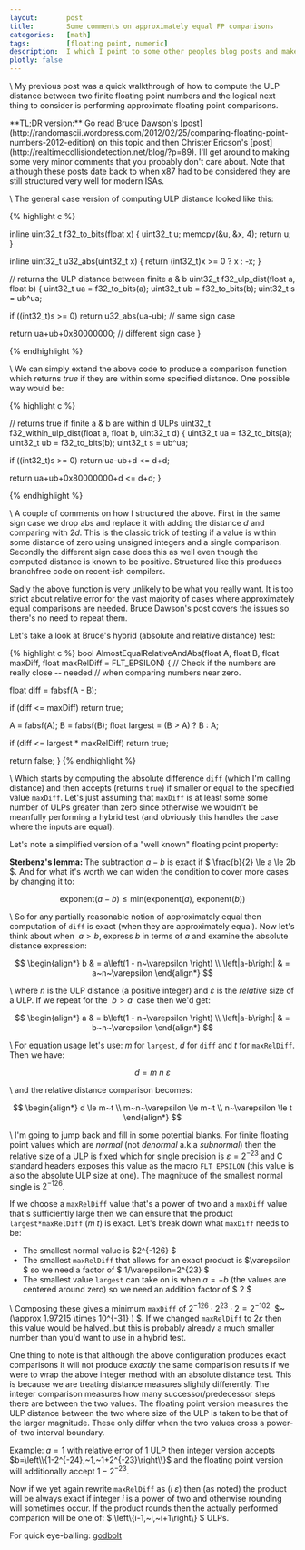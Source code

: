 ```yaml
---
layout:       post
title:        Some comments on approximately equal FP comparisons
categories:   [math]
tags:         [floating point, numeric]
description:  I which I point to some other peoples blog posts and make some minor comments.
plotly: false
---
```


\\
My previous post was a quick walkthrough of how to compute the ULP distance between two finite floating point numbers and the logical next thing to consider is performing approximate floating point comparisons.


<div class="alert alert-success" role="alert" markdown="1">
**TL;DR version:** Go read Bruce Dawson's [post](http://randomascii.wordpress.com/2012/02/25/comparing-floating-point-numbers-2012-edition) on this topic and then Christer Ericson's [post](http://realtimecollisiondetection.net/blog/?p=89). I'll get around to making some very minor comments that you probably don't care about. Note that although these posts date back to when x87 had to be considered they are still structured very well for modern ISAs.
</div>

\\
The general case version of computing ULP distance looked like this:

{% highlight c %}

inline uint32_t f32_to_bits(float x)
{
  uint32_t u; memcpy(&u, &x, 4); return u;
}

inline uint32_t u32_abs(uint32_t x)
{
  return (int32_t)x >= 0 ? x : -x;
}

// returns the ULP distance between finite a & b
uint32_t f32_ulp_dist(float a, float b)
{
  uint32_t ua = f32_to_bits(a);
  uint32_t ub = f32_to_bits(b);
  uint32_t s  = ub^ua;

  if ((int32_t)s >= 0)
    return u32_abs(ua-ub);   // same sign case
  
  return ua+ub+0x80000000;   // different sign case
}

{% endhighlight %}

\\
We can simply extend the above code to produce a comparison function which returns *true* if they are within some specified distance. One possible way would be:

{% highlight c %}

// returns true if finite a & b are within d ULPs
uint32_t f32_within_ulp_dist(float a, float b, uint32_t d)
{
  uint32_t ua = f32_to_bits(a);
  uint32_t ub = f32_to_bits(b);
  uint32_t s  = ub^ua;

  if ((int32_t)s >= 0)
    return ua-ub+d <= d+d;
  
  return ua+ub+0x80000000+d <= d+d;
}

{% endhighlight %}


\\
A couple of comments on how I structured the above. First in the same sign case we drop $\text{abs}$ and replace it with adding the distance $d$ and comparing with $2d$. This is the classic trick of testing if a value is within some distance of zero using unsigned integers and a single comparison. Secondly the different sign case does this as well even though the computed distance is known to be positive. Structured like this produces branchfree code on recent-ish compilers.

Sadly the above function is very unlikely to be what you really want. It is too strict about relative error for the vast majority of cases where approximately equal comparisons are needed. Bruce Dawson's post covers the issues so there's no need to repeat them.

Let's take a look at Bruce's hybrid (absolute and relative distance) test:


{% highlight c %}
bool AlmostEqualRelativeAndAbs(float A, float B,
            float maxDiff, float maxRelDiff = FLT_EPSILON)
{
  // Check if the numbers are really close -- needed
  // when comparing numbers near zero.

  float diff = fabsf(A - B);
  
  if (diff <= maxDiff)
    return true;
 
  A = fabsf(A);
  B = fabsf(B);
  float largest = (B > A) ? B : A;
 
  if (diff <= largest * maxRelDiff)
    return true;
	
  return false;
}
{% endhighlight %}

\\
Which starts by computing the absolute difference `diff` (which I'm calling distance) and then accepts (returns `true`) if smaller or equal to the specified value `maxDiff`. Let's just assuming that `maxDiff` is at least some some number of ULPs greater than zero since otherwise we wouldn't be meanfully performing a hybrid test (and obviously this handles the case where the inputs are equal).

Let's note a simplified version of a "well known" floating point property:

**Sterbenz's lemma:**  The subtraction $a-b$ is exact if $ \frac{b}{2} \le a \le 2b $. And for what it's worth we can widen the condition to cover more cases by changing it to:

$$ \text{exponent}\left(a-b\right) \le \text{min}\left( \text{exponent}\left(a\right),~\text{exponent}\left(b\right)\right) $$

\\
So for any partially reasonable notion of approximately equal then computation of `diff` is exact (when they are approximately equal). Now let's think about when $~a > b$, express $b$ in terms of $a$ and examine the absolute distance expression:

$$
\begin{align*} 
b   & = a\left(1 - n~\varepsilon \right) \\
\left|a-b\right| & = a~n~\varepsilon
\end{align*}
$$

\\
where $n$ is the ULP distance (a positive integer) and $\varepsilon$ is the *relative* size of a ULP.  If we repeat for the $~b > a~$ case then we'd get:

$$
\begin{align*} 
a   & = b\left(1 - n~\varepsilon \right) \\
\left|a-b\right| & = b~n~\varepsilon
\end{align*}
$$

\\
For equation usage let's use: $m$ for `largest`, $d$ for `diff` and $t$ for `maxRelDiff`. Then we have:

$$
d = m~n~\varepsilon
$$

\\
and the relative distance comparison becomes:

$$
\begin{align*} 
d \le m~t \\
m~n~\varepsilon \le m~t \\
n~\varepsilon \le t
\end{align*}
$$

\\
I'm going to jump back and fill in some potential blanks. For finite floating point values which are *normal* (not *denormal* a.k.a *subnormal*) then the relative size of a ULP is fixed which for single precision is $\varepsilon = 2^{-23}$ and C standard headers exposes this value as the macro `FLT_EPSILON` (this value is also the absolute ULP size at one). The magnitude of the smallest normal single is $2^{-126}$. 

If we choose a `maxRelDiff` value that's a power of two and a `maxDiff` value that's sufficiently large then we can ensure that the product `largest*maxRelDiff` $\left(m~t\right)$ is exact. Let's break down what `maxDiff` needs to be:

* The smallest normal value is $2^{-126} $
* The smallest `maxRelDiff` that allows for an exact product is $\varepsilon $ so we need a factor of $ 1/\varepsilon=2^{23} $
* The smallest value `largest` can take on is when $a=-b$ (the values are centered around zero) so we need an addition factor of $ 2 $

\\
Composing these gives a minimum `maxDiff` of $2^{-126} \cdot 2^{23} \cdot 2 = 2^{-102}~$ $~(\approx 1.97215 \times 10^{-31} ) $. If we changed `maxRelDiff` to $2\varepsilon$ then this value would be halved..but this is probably already a much smaller number than you'd want to use in a hybrid test.

One thing to note is that although the above configuration produces exact comparisons it will not produce *exactly* the same comparision results if we were to wrap the above integer method with an absolute distance test. This is because we are treating distance measures slightly differently.  The integer comparison measures how many successor/predecessor steps there are between the two values.  The floating point version measures the ULP distance between the two where size of the ULP is taken to be that of the larger magnitude. These only differ when the two values cross a power-of-two interval boundary. 

Example: $a=1$ with relative error of 1 ULP then integer version accepts $b=\left\\{1-2^{-24},~1,~1+2^{-23}\right\\}$ and the floating point version will additionally accept $1-2^{-23}$.

Now if we yet again rewrite `maxRelDiff` as $\left(i~\varepsilon\right)$ then (as noted) the product will be always exact if integer $i$ is a power of two and otherwise rounding will sometimes occur.  If the product rounds then the actually performed comparion will be one of:  $ \left\\{i-1,~i,~i+1\right\\} $ ULPs.

For quick eye-balling: [godbolt](https://gcc.godbolt.org/z/fJjikT)

